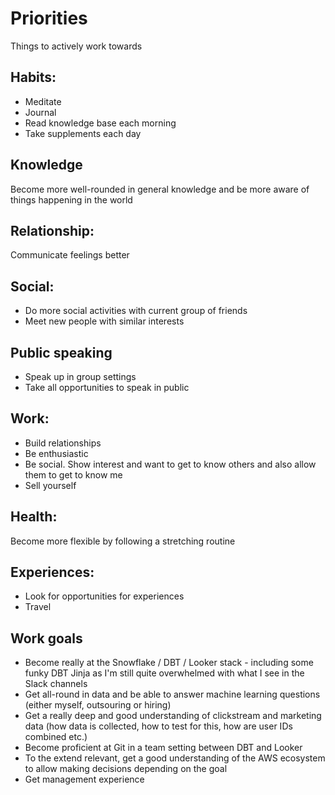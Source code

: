 # Priorities
Things to actively work towards

## Habits: 
- Meditate
- Journal 
- Read knowledge base each morning
- Take supplements each day 

## Knowledge
Become more well-rounded in general knowledge and be more aware of things happening in the world 

## Relationship: 
Communicate feelings better 

## Social: 
- Do more social activities with current group of friends
- Meet new people with similar interests 

## Public speaking 
- Speak up in group settings
- Take all opportunities to speak in public 

## Work: 
- Build relationships
- Be enthusiastic
- Be social. Show interest and want to get to know others and also allow them to get to know me 
- Sell yourself

## Health: 
Become more flexible by following a stretching routine 

## Experiences: 
- Look for opportunities for experiences
- Travel

## Work goals
- Become really at the Snowflake / DBT / Looker stack - including some funky DBT Jinja as I'm still quite overwhelmed with what I see in the Slack channels 
- Get all-round in data and be able to answer machine learning questions (either myself, outsouring or hiring)
- Get a really deep and good understanding of clickstream and marketing data (how data is collected, how to test for this, how are user IDs combined etc.)
- Become proficient at Git in a team setting between DBT and Looker
- To the extend relevant, get a good understanding of the AWS ecosystem to allow making decisions depending on the goal
- Get management experience


